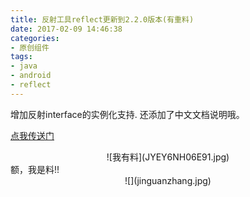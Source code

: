 ```yaml
---
title: 反射工具reflect更新到2.2.0版本(有重料)
date: 2017-02-09 14:46:38
categories:
- 原创组件
tags: 
- java
- android
- reflect
---
```


增加反射interface的实例化支持. 还添加了中文文档说明哦。

[点我传送门](https://github.com/masonTool/reflect)  

<center>![我有料](JYEY6NH06E91.jpg)</center >
额，我是料!!

<center>![](jinguanzhang.jpg)


                              

